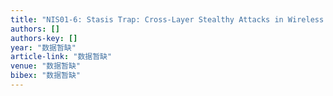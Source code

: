 ```yaml
---
title: "NIS01-6: Stasis Trap: Cross-Layer Stealthy Attacks in Wireless Ad Hoc Networks"
authors: []
authors-key: []
year: "数据暂缺"
article-link: "数据暂缺"
venue: "数据暂缺"
bibex: "数据暂缺"
---
```

